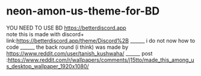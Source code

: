 # neon-amon-us-theme-for-BD
YOU NEED TO USE BD https://betterdiscord.app                
                       note this is made with discord+ link:https://betterdiscord.app/theme/Discord%2B ______
                         i do not now how to code
                        ______
                        the back round (i think) was made by https://www.reddit.com/user/tanish_kushwaha/ ______
                        post :https://www.reddit.com/r/wallpapers/comments/j15tto/made_this_among_us_desktop_wallpaper_1920x1080/

